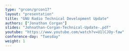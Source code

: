 ```yaml
---
type: "grcon/grcon17"
layout: "presentation"
title: "GNU Radio Technical Development Update"
authors: ["Jonathan Corgan"]
slides: "Johnathan-Corgan-Technical-Update-.pdf"
youtube: "https://www.youtube.com/watch?v=U1lCJOy-faw"
conference-day: "Tuesday"
weight: 1
---
```

